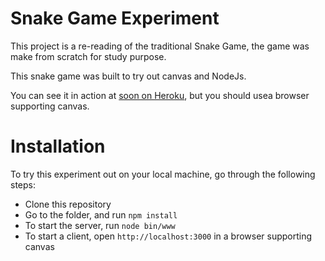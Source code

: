 # Snake Game Experiment

This project is a re-reading of the traditional Snake Game, the game was make from scratch for study purpose.

This snake game was built to try out canvas and NodeJs.

You can see it in action at [soon on Heroku](https://somewhere-on-heroku.com/), but you should usea browser supporting canvas.

# Installation

To try this experiment out on your local machine, go through the following steps:

* Clone this repository
* Go to the folder, and run `npm install`
* To start the server, run `node bin/www`
* To start a client, open `http://localhost:3000` in a browser supporting canvas
